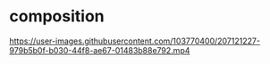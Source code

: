 # composition

https://user-images.githubusercontent.com/103770400/207121227-979b5b0f-b030-44f8-ae67-01483b88e792.mp4

